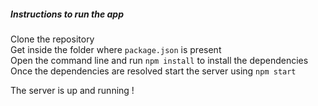 ##### Instructions to run the app

Clone the repository<br>
Get inside the folder where `package.json` is present<br>
Open the command line and run `npm install` to install the dependencies<br>
Once the dependencies are resolved start the server using `npm start`<br>

The server is up and running !
